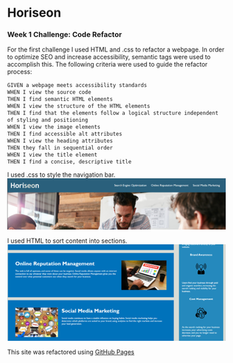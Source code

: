 # Horiseon

### Week 1 Challenge: Code Refactor

For the first challenge I used HTML and .css to refactor a webpage.
In order to optimize SEO and increase accessibility, semantic tags were used to accomplish this.
The following criteria were used to guide the refactor process:


```
GIVEN a webpage meets accessibility standards
WHEN I view the source code
THEN I find semantic HTML elements
WHEN I view the structure of the HTML elements
THEN I find that the elements follow a logical structure independent of styling and positioning
WHEN I view the image elements
THEN I find accessible alt attributes
WHEN I view the heading attributes
THEN they fall in sequential order
WHEN I view the title element
THEN I find a concise, descriptive title
```

I used .css to style the navigation bar. ![navbar](\assets\images\navbar.png)

I used HTML to sort content into sections. ![sections](\assets\images\sections.png)


This site was refactored using [GitHub Pages](git@github.com:mckeags7/Horiseon.git)
